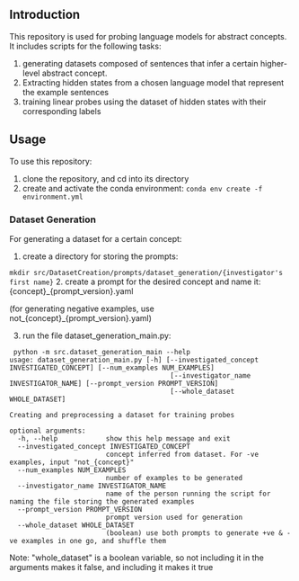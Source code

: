## Introduction
This repository is used for probing language models for abstract concepts. It includes scripts for the following tasks:
1. generating datasets composed of sentences that infer a certain higher-level abstract concept.
2. Extracting hidden states from a chosen language model that represent the example sentences
3. training linear probes using the dataset of hidden states with their corresponding labels

## Usage
To use this repository:
1. clone the repository, and cd into its directory
2. create and activate the conda environment:
```conda env create -f environment.yml```

### Dataset Generation
For generating a dataset for a certain concept:
1. create a directory for storing the prompts:

```mkdir src/DatasetCreation/prompts/dataset_generation/{investigator's first name}```
2. create a prompt for the desired concept and name it: {concept}_{prompt_version}.yaml

   (for generating negative examples, use not_{concept}_{prompt_version}.yaml)

3. run the file dataset_generation_main.py:
```
 python -m src.dataset_generation_main --help
usage: dataset_generation_main.py [-h] [--investigated_concept INVESTIGATED_CONCEPT] [--num_examples NUM_EXAMPLES]
                                        [--investigator_name INVESTIGATOR_NAME] [--prompt_version PROMPT_VERSION]
                                        [--whole_dataset WHOLE_DATASET]

Creating and preprocessing a dataset for training probes

optional arguments:
  -h, --help            show this help message and exit
  --investigated_concept INVESTIGATED_CONCEPT
                        concept inferred from dataset. For -ve examples, input "not_{concept}"
  --num_examples NUM_EXAMPLES
                        number of examples to be generated
  --investigator_name INVESTIGATOR_NAME
                        name of the person running the script for naming the file storing the generated examples
  --prompt_version PROMPT_VERSION
                        prompt version used for generation
  --whole_dataset WHOLE_DATASET
                        (boolean) use both prompts to generate +ve & -ve examples in one go, and shuffle them
```

Note: "whole_dataset" is a boolean variable, so not including it in the arguments makes it false, and including it
makes it true
